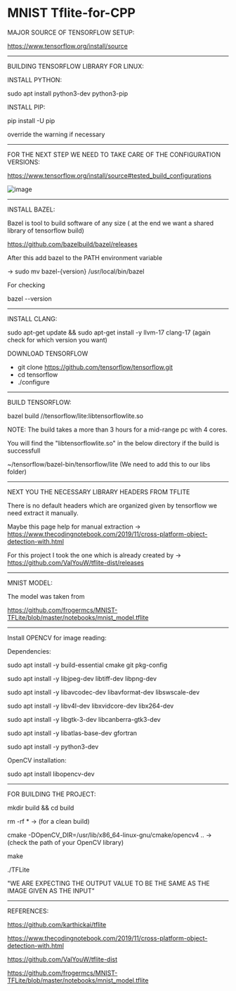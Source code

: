 # MNIST Tflite-for-CPP

MAJOR SOURCE OF TENSORFLOW SETUP:

https://www.tensorflow.org/install/source

-----------------------------------------------------------------------------------------------------------------------------------------
BUILDING TENSORFLOW LIBRARY FOR LINUX:

INSTALL PYTHON:

sudo apt install python3-dev python3-pip

INSTALL PIP:

pip install -U pip

override the warning if necessary

-----------------------------------------------------------------------------------------------------------------------------------------

FOR THE NEXT STEP WE NEED TO TAKE CARE OF THE CONFIGURATION VERSIONS:

https://www.tensorflow.org/install/source#tested_build_configurations

![image](https://github.com/user-attachments/assets/96e7a666-253d-4509-8d4e-7e83e0197fc8)


-----------------------------------------------------------------------------------------------------------------------------------------

INSTALL BAZEL:

Bazel is tool to build software of any size ( at the end we want a shared library of 
tensorflow build)

https://github.com/bazelbuild/bazel/releases

After this add bazel to the PATH environment variable

-> sudo mv bazel-{version} /usr/local/bin/bazel

For checking

bazel --version

-----------------------------------------------------------------------------------------------------------------------------------------

INSTALL CLANG:

sudo apt-get update && sudo apt-get install -y llvm-17 clang-17  (again check for which version you want)

DOWNLOAD TENSORFLOW

* git clone https://github.com/tensorflow/tensorflow.git
* cd tensorflow
* ./configure

-----------------------------------------------------------------------------------------------------------------------------------------

BUILD TENSORFLOW:

bazel build //tensorflow/lite:libtensorflowlite.so

NOTE: The build takes a more than 3 hours for a mid-range pc with 4 cores.

You will find the "libtensorflowlite.so" in the below directory if the build is successfull

~/tensorflow/bazel-bin/tensorflow/lite    (We need to add this to our libs folder)

-----------------------------------------------------------------------------------------------------------------------------------------

NEXT YOU THE NECESSARY LIBRARY HEADERS FROM TFLITE

There is no default headers which are organized given by tensorflow we need extract it manually.

Maybe this page help for manual extraction -> https://www.thecodingnotebook.com/2019/11/cross-platform-object-detection-with.html

For this project I took the one which is already created by -> https://github.com/ValYouW/tflite-dist/releases

-----------------------------------------------------------------------------------------------------------------------------------------

MNIST MODEL:

The model was taken from 

https://github.com/frogermcs/MNIST-TFLite/blob/master/notebooks/mnist_model.tflite

-----------------------------------------------------------------------------------------------------------------------------------------

Install OPENCV for image reading:

Dependencies:

sudo apt install -y build-essential cmake git pkg-config

sudo apt install -y libjpeg-dev libtiff-dev libpng-dev

sudo apt install -y libavcodec-dev libavformat-dev libswscale-dev

sudo apt install -y libv4l-dev libxvidcore-dev libx264-dev

sudo apt install -y libgtk-3-dev libcanberra-gtk3-dev

sudo apt install -y libatlas-base-dev gfortran

sudo apt install -y python3-dev

OpenCV installation:

sudo apt install libopencv-dev

-----------------------------------------------------------------------------------------------------------------------------------------

FOR BUILDING THE PROJECT:

mkdir build && cd build

rm -rf *        -> (for a clean build)

cmake -DOpenCV_DIR=/usr/lib/x86_64-linux-gnu/cmake/opencv4 ..         -> (check the path of your OpenCV library) 

make

./TFLite

"WE ARE EXPECTING THE OUTPUT VALUE TO BE THE SAME AS THE IMAGE GIVEN AS THE INPUT"

-----------------------------------------------------------------------------------------------------------------------------------------


REFERENCES:

https://github.com/karthickai/tflite

https://www.thecodingnotebook.com/2019/11/cross-platform-object-detection-with.html

https://github.com/ValYouW/tflite-dist

https://github.com/frogermcs/MNIST-TFLite/blob/master/notebooks/mnist_model.tflite
